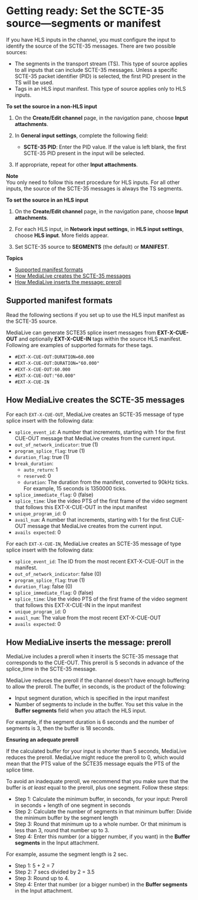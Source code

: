 # Getting ready: Set the SCTE\-35 source—segments or manifest<a name="scte35-getting-ready-source"></a>

If you have HLS inputs in the channel, you must configure the input to identify the source of the SCTE\-35 messages\. There are two possible sources:
+ The segments in the transport stream \(TS\)\. This type of source applies to all inputs that can include SCTE\-35 messages\. Unless a specific SCTE\-35 packet identifier \(PID\) is selected, the first PID present in the TS will be used\.
+ Tags in an HLS input manifest\. This type of source applies only to HLS inputs\.

**To set the source in a non\-HLS input**

1. On the **Create/Edit channel** page, in the navigation pane, choose **Input attachments**\.

1. In **General input settings**, complete the following field:
   + **SCTE\-35 PID**: Enter the PID value\. If the value is left blank, the first SCTE\-35 PID present in the input will be selected\.

1. If appropriate, repeat for other **Input attachments**\.

**Note**  
You only need to follow this next procedure for HLS inputs\. For all other inputs, the source of the SCTE\-35 messages is always the TS segments\.

**To set the source in an HLS input**

1. On the **Create/Edit channel** page, in the navigation pane, choose **Input attachments**\. 

1. For each HLS input, in **Network input settings**, in **HLS input settings**, choose **HLS input**\. More fields appear\.

1. Set SCTE\-35 source to **SEGMENTS** \(the default\) or **MANIFEST**\.

**Topics**
+ [Supported manifest formats](#scte35-get-ready-source-support)
+ [How MediaLive creates the SCTE\-35 messages](#scte35-get-ready-source-create-message)
+ [How MediaLive inserts the message: preroll](#scte35-get-ready-source-preroll)

## Supported manifest formats<a name="scte35-get-ready-source-support"></a>

Read the following sections if you set up to use the HLS input manifest as the SCTE\-35 source\.

MediaLive can generate SCTE35 splice insert messages from **EXT\-X\-CUE\-OUT** and optionally **EXT\-X\-CUE\-IN** tags within the source HLS manifest\. Following are examples of supported formats for these tags\.
+ `#EXT-X-CUE-OUT:DURATION=60.000`
+ `#EXT-X-CUE-OUT:DURATION="60.000"`
+ `#EXT-X-CUE-OUT:60.000`
+ `#EXT-X-CUE-OUT:"60.000"`
+ `#EXT-X-CUE-IN`

## How MediaLive creates the SCTE\-35 messages<a name="scte35-get-ready-source-create-message"></a>

For each `EXT-X-CUE-OUT`, MediaLive creates an SCTE\-35 message of type splice insert with the following data:
+ `splice_event_id`: A number that increments, starting with 1 for the first CUE\-OUT message that MediaLive creates from the current input\. 
+ `out_of_network_indicator`: true \(1\)
+ `program_splice_flag`: true \(1\)
+ `duration_flag`: true \(1\)
+ `break_duration`:
  + `auto_return`: 1
  + `reserved`: 0
  + `duration`: The duration from the manifest, converted to 90kHz ticks\. For example, 15 seconds is 1350000 ticks\.
+ `splice_immediate_flag`: 0 \(false\)
+ `splice_time`: Use the video PTS of the first frame of the video segment that follows this EXT\-X\-CUE\-OUT in the input manifest
+ `unique_program_id`: 0
+ `avail_num`: A number that increments, starting with 1 for the first CUE\-OUT message that MediaLive creates from the current input\.
+ `avails expected`: 0

For each `EXT-X-CUE-IN`, MediaLive creates an SCTE\-35 message of type splice insert with the following data:
+ `splice_event_id`: The ID from the most recent EXT\-X\-CUE\-OUT in the manifest\.
+ `out_of_network_indicator`: false \(0\)
+ `program_splice_flag`: true \(1\)
+ `duration_flag`: false \(0\)
+ `splice_immediate_flag`: 0 \(false\)
+ `splice_time`: Use the video PTS of the first frame of the video segment that follows this EXT\-X\-CUE\-IN in the input manifest
+ `unique_program_id`: 0
+ `avail_num`: The value from the most recent EXT\-X\-CUE\-OUT
+ `avails expected`: 0

## How MediaLive inserts the message: preroll<a name="scte35-get-ready-source-preroll"></a>

MediaLive includes a preroll when it inserts the SCTE\-35 message that corresponds to the CUE\-OUT\. This preroll is 5 seconds in advance of the splice\_time in the SCTE\-35 message\. 

MediaLive reduces the preroll if the channel doesn't have enough buffering to allow the preroll\. The buffer, in seconds, is the product of the following:
+ Input segment duration, which is specified in the input manifest
+ Number of segments to include in the buffer\. You set this value in the **Buffer segments** field when you attach the HLS input\.

For example, if the segment duration is 6 seconds and the number of segments is 3, then the buffer is 18 seconds\.

**Ensuring an adequate preroll**

If the calculated buffer for your input is shorter than 5 seconds, MediaLive reduces the preroll\. MediaLive might reduce the preroll to 0, which would mean that the PTS value of the SCTE35 message equals the PTS of the splice time\.

To avoid an inadequate preroll, we recommend that you make sure that the buffer is *at least* equal to the preroll, plus one segment\. Follow these steps:
+ Step 1: Calculate the minimum buffer, in seconds, for your input: Preroll in seconds \+ length of one segment in seconds
+ Step 2: Calculate the number of segments in that minimum buffer: Divide the minimum buffer by the segment length
+ Step 3: Round that minimum up to a whole number\. Or that minimum is less than 3, round that number up to 3\.
+ Step 4: Enter this number \(or a bigger number, if you want\) in the **Buffer segments** in the Input attachment\. 

For example, assume the segment length is 2 sec\. 
+ Step 1: 5 \+ 2 = 7
+ Step 2: 7 secs divided by 2 = 3\.5
+ Step 3: Round up to 4\.
+ Step 4: Enter that number \(or a bigger number\) in the **Buffer segments** in the Input attachment\. 
